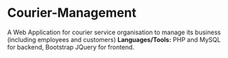 # Courier-Management
A Web Application for courier service organisation to manage its business (including employees and customers)
**Languages/Tools:** PHP and MySQL for backend, Bootstrap JQuery for frontend.
